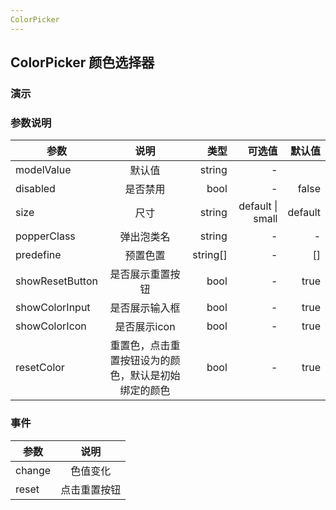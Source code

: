 ```yaml
---
ColorPicker
---
```


## ColorPicker 颜色选择器

### 演示

<preview path="./demos/color-picker/color-picker-demo1.vue" title="使用方式：" description="使用v-model绑定色值，目前只支持HEX格式颜色"></preview>

### 参数说明

| 参数            |                         说明                         |     类型 |           可选值 |  默认值 |
| --------------- | :--------------------------------------------------: | -------: | ---------------: | ------: |
| modelValue      |                        默认值                        |   string |                - |         |
| disabled        |                       是否禁用                       |     bool |                - |   false |
| size            |                         尺寸                         |   string | default \| small | default |
| popperClass     |                      弹出泡类名                      |   string |                - |       - |
| predefine       |                       预置色置                       | string[] |                - |      [] |
| showResetButton |                   是否展示重置按钮                   |     bool |                - |    true |
| showColorInput  |                    是否展示输入框                    |     bool |                - |    true |
| showColorIcon   |                     是否展示icon                     |     bool |                - |    true |
| resetColor      | 重置色，点击重置按钮设为的颜色，默认是初始绑定的颜色 |     bool |                - |    true |

### 事件

| 参数   |     说明     |
| ------ | :----------: |
| change |   色值变化   |
| reset  | 点击重置按钮 |
